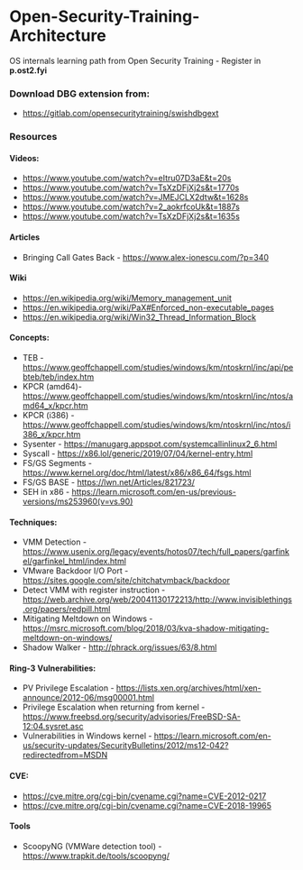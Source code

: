 # Open-Security-Training-Architecture
OS internals learning path from Open Security Training - Register in **p.ost2.fyi**
 
### Download DBG extension from:
* https://gitlab.com/opensecuritytraining/swishdbgext

### Resources
#### Videos:
* https://www.youtube.com/watch?v=eItru07D3aE&t=20s
* https://www.youtube.com/watch?v=TsXzDFjXj2s&t=1770s
* https://www.youtube.com/watch?v=JMEJCLX2dtw&t=1628s
* https://www.youtube.com/watch?v=2_aokrfcoUk&t=1887s
* https://www.youtube.com/watch?v=TsXzDFjXj2s&t=1635s

#### Articles
* Bringing Call Gates Back - https://www.alex-ionescu.com/?p=340

#### Wiki
* https://en.wikipedia.org/wiki/Memory_management_unit
* https://en.wikipedia.org/wiki/PaX#Enforced_non-executable_pages
* https://en.wikipedia.org/wiki/Win32_Thread_Information_Block

#### Concepts:
* TEB - https://www.geoffchappell.com/studies/windows/km/ntoskrnl/inc/api/pebteb/teb/index.htm
* KPCR (amd64)- https://www.geoffchappell.com/studies/windows/km/ntoskrnl/inc/ntos/amd64_x/kpcr.htm
* KPCR (i386) - https://www.geoffchappell.com/studies/windows/km/ntoskrnl/inc/ntos/i386_x/kpcr.htm
* Sysenter - https://manugarg.appspot.com/systemcallinlinux2_6.html
* Syscall - https://x86.lol/generic/2019/07/04/kernel-entry.html
* FS/GS Segments - https://www.kernel.org/doc/html/latest/x86/x86_64/fsgs.html
* FS/GS BASE - https://lwn.net/Articles/821723/
* SEH in x86 - https://learn.microsoft.com/en-us/previous-versions/ms253960(v=vs.90)

#### Techniques:
* VMM Detection - https://www.usenix.org/legacy/events/hotos07/tech/full_papers/garfinkel/garfinkel_html/index.html
* VMware Backdoor I/O Port - https://sites.google.com/site/chitchatvmback/backdoor
* Detect VMM with register instruction - https://web.archive.org/web/20041130172213/http://www.invisiblethings.org/papers/redpill.html
* Mitigating Meltdown on Windows - https://msrc.microsoft.com/blog/2018/03/kva-shadow-mitigating-meltdown-on-windows/
* Shadow Walker - http://phrack.org/issues/63/8.html

#### Ring-3 Vulnerabilities:
* PV Privilege Escalation - https://lists.xen.org/archives/html/xen-announce/2012-06/msg00001.html
* Privilege Escalation when returning from kernel - https://www.freebsd.org/security/advisories/FreeBSD-SA-12:04.sysret.asc
* Vulnerabilities in Windows kernel - https://learn.microsoft.com/en-us/security-updates/SecurityBulletins/2012/ms12-042?redirectedfrom=MSDN

#### CVE:
* https://cve.mitre.org/cgi-bin/cvename.cgi?name=CVE-2012-0217
* https://cve.mitre.org/cgi-bin/cvename.cgi?name=CVE-2018-19965

#### Tools
* ScoopyNG (VMWare detection tool) - https://www.trapkit.de/tools/scoopyng/